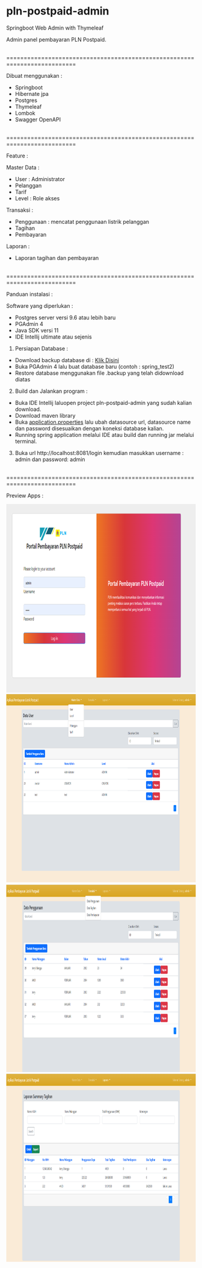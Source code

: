 # pln-postpaid-admin
Springboot Web Admin with Thymeleaf

Admin panel pembayaran PLN Postpaid.

<br>==========================================================================<br>

Dibuat menggunakan :
- Springboot
- Hibernate jpa
- Postgres
- Thymeleaf
- Lombok
- Swagger OpenAPI

<br>==========================================================================<br>

Feature :

Master Data :
- User : Administrator
- Pelanggan
- Tarif
- Level : Role akses

Transaksi :
- Penggunaan : mencatat penggunaan listrik pelanggan
- Tagihan
- Pembayaran

Laporan :
- Laporan tagihan dan pembayaran

<br>==========================================================================<br>

Panduan instalasi :

Software yang diperlukan :
- Postgres server versi 9.6 atau lebih baru
- PGAdmin 4
- Java SDK versi 11
- IDE Intellij ultimate atau sejenis

1. Persiapan Database :
- Download backup database di : <a href="https://github.com/ratwareid/pln-postpaid-admin/tree/master/database"> Klik Disini</a>
- Buka PGAdmin 4 lalu buat database baru (contoh : spring_test2)
- Restore database menggunakan file .backup yang telah didownload diatas

2. Build dan Jalankan program :
- Buka IDE Intellij laluopen project pln-postpaid-admin yang sudah kalian download.
- Download maven library
- Buka <a href="https://github.com/ratwareid/pln-postpaid-admin/blob/master/src/main/resources/application.properties">application.properties</a> lalu ubah datasource url, datasource name dan password disesuaikan dengan koneksi database kalian.
- Running spring application melalui IDE atau build dan running jar melalui terminal.

3. Buka url http://localhost:8081/login kemudian masukkan username : admin dan password: admin

<br>==========================================================================<br>

Preview Apps :

<img src="https://github.com/ratwareid/pln-postpaid-admin/blob/master/preview/loginpage.png" alt="Login Page" width="1000" height="500">
<img src="https://github.com/ratwareid/pln-postpaid-admin/blob/master/preview/masterdata.png" alt="Master Data" width="1000" height="500">
<img src="https://github.com/ratwareid/pln-postpaid-admin/blob/master/preview/transaksi.png" alt="Transaksi" width="1000" height="500">
<img src="https://github.com/ratwareid/pln-postpaid-admin/blob/master/preview/laporan.png" alt="Laporan" width="1000" height="500">


